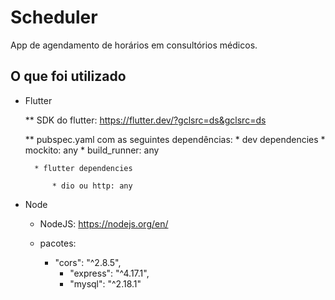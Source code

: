 # Scheduler

App de agendamento de horários em consultórios médicos.

## O que foi utilizado

* Flutter

	** SDK do flutter: https://flutter.dev/?gclsrc=ds&gclsrc=ds
	
	** pubspec.yaml com as seguintes dependências: 
		* dev dependencies
			* mockito: any
  			* build_runner: any

		* flutter dependencies
			
			* dio ou http: any

* Node

	- NodeJS: https://nodejs.org/en/
	
	- pacotes:	
	
		* "cors": "^2.8.5",
      		* "express": "^4.17.1",
	        * "mysql": "^2.18.1"
